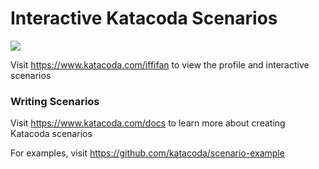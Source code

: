 # Interactive Katacoda Scenarios

[![](http://shields.katacoda.com/katacoda/iffifan/count.svg)](https://www.katacoda.com/iffifan "Get your profile on Katacoda.com")

Visit https://www.katacoda.com/iffifan to view the profile and interactive scenarios

### Writing Scenarios
Visit https://www.katacoda.com/docs to learn more about creating Katacoda scenarios

For examples, visit https://github.com/katacoda/scenario-example

